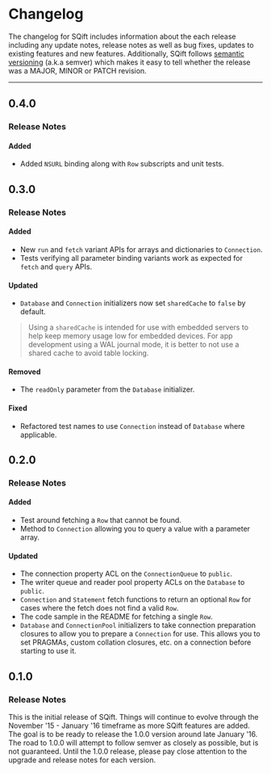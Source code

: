 # Changelog

The changelog for SQift includes information about the each release including any update notes, release notes as well as bug fixes, updates to existing features and new features. Additionally, SQift follows [semantic versioning](http://semver.org/) (a.k.a semver) which makes it easy to tell whether the release was a MAJOR, MINOR or PATCH revision.

---

## 0.4.0

### Release Notes

#### Added

* Added `NSURL` binding along with `Row` subscripts and unit tests.

## 0.3.0

### Release Notes

#### Added

* New `run` and `fetch` variant APIs for arrays and dictionaries to `Connection`.
* Tests verifying all parameter binding variants work as expected for `fetch` and `query` APIs.

#### Updated

* `Database` and `Connection` initializers now set `sharedCache` to `false` by default.

> Using a `sharedCache` is intended for use with embedded servers to help keep memory usage low for embedded devices. For app development using a WAL journal mode, it is better to not use a shared cache to avoid table locking.

#### Removed

* The `readOnly` parameter from the `Database` initializer.

#### Fixed

* Refactored test names to use `Connection` instead of `Database` where applicable.

## 0.2.0

### Release Notes

#### Added

* Test around fetching a `Row` that cannot be found.
* Method to `Connection` allowing you to query a value with a parameter array.

#### Updated

* The connection property ACL on the `ConnectionQueue` to `public`.
* The writer queue and reader pool property ACLs on the `Database` to `public`.
* `Connection` and `Statement` fetch functions to return an optional `Row` for cases where the fetch does not find a valid `Row`.
* The code sample in the README for fetching a single `Row`.
* `Database` and `ConnectionPool` initializers to take connection preparation closures to allow you to prepare a `Connection` for use. This allows you to set PRAGMAs, custom collation closures, etc. on a connection before starting to use it.

## 0.1.0

### Release Notes

This is the initial release of SQift. Things will continue to evolve through the November '15 - January '16 timeframe as more SQift features are added. The goal is to be ready to release the 1.0.0 version around late January '16. The road to 1.0.0 will attempt to follow semver as closely as possible, but is not guaranteed. Until the 1.0.0 release, please pay close attention to the upgrade and release notes for each version.

